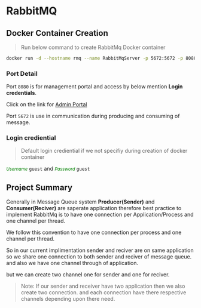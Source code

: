 ﻿# RabbitMQ

## Docker Container Creation

> Run below command to create RabbitMq Docker container

```bash
docker run -d --hostname rmq --name RabbitMqServer -p 5672:5672 -p 8080:15672 rabbitmq:3.13-management
```
### Port Detail

Port `8080` is for management portal and access by below mention __Login credentials__.

Click on the link for <a href='http://localhost:8080/'>Admin Portal</a>

Port `5672` is use in communication during producing and consuming of message.

### Login crediential

> Default login crediential if we not specifiy during creation of docker container

<small style='color:green'>_Username_</small> `guest` and <small style='color:green'>_Password_</small> `guest`


## Project Summary

Generally in Message Queue system __Producer(Sender)__ and __Consumer(Reciver)__ are saperate application therefore 
best practice to implement RabbitMq is to have one connection per Application/Process and one channel per thread.

We follow this convention to have one connection per process and one channel per thread.

So in our current implimentation sender and reciver are on same application so we share one connection to both sender and reciver of message queue.
and also we have one channel through of application.

but we can create two channel one for sender and one for reciver.



> Note: If our sender and receiver have two application then we also create two connection. and each connection have there respective channels depending upon there need. 

